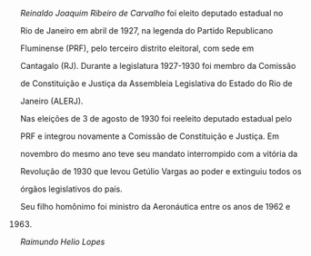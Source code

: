 

*Reinaldo Joaquim Ribeiro de Carvalho* foi eleito deputado estadual no

Rio de Janeiro em abril de 1927, na legenda do Partido Republicano

Fluminense (PRF), pelo terceiro distrito eleitoral, com sede em

Cantagalo (RJ). Durante a legislatura 1927-1930 foi membro da Comissão

de Constituição e Justiça da Assembleia Legislativa do Estado do Rio de

Janeiro (ALERJ).



Nas eleições de 3 de agosto de 1930 foi reeleito deputado estadual pelo

PRF e integrou novamente a Comissão de Constituição e Justiça. Em

novembro do mesmo ano teve seu mandato interrompido com a vitória da

Revolução de 1930 que levou Getúlio Vargas ao poder e extinguiu todos os

órgãos legislativos do país.



Seu filho homônimo foi ministro da Aeronáutica entre os anos de 1962 e

1963.



*Raimundo Helio Lopes*



